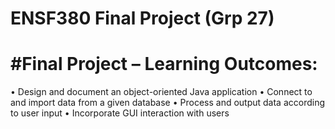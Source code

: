 # ENSF380 Final Project (Grp 27)

# #Final Project – Learning Outcomes:

• Design and document an object-oriented Java application
• Connect to and import data from a given database
• Process and output data according to user input
• Incorporate GUI interaction with users
